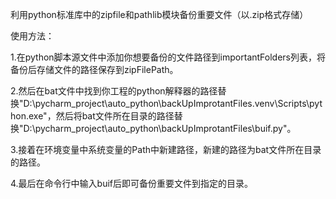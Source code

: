利用python标准库中的zipfile和pathlib模块备份重要文件（以.zip格式存储）

使用方法：

1.在python脚本源文件中添加你想要备份的文件路径到importantFolders列表，将备份后存储文件的路径保存到zipFilePath。

2.然后在bat文件中找到你工程的python解释器的路径替换"D:\pycharm_project\auto_python\backUpImprotantFiles\.venv\Scripts\python.exe"，然后将bat文件所在目录的路径替换"D:\pycharm_project\auto_python\backUpImprotantFiles\buif.py"。

3.接着在环境变量中系统变量的Path中新建路径，新建的路径为bat文件所在目录的路径。

4.最后在命令行中输入buif后即可备份重要文件到指定的目录。
